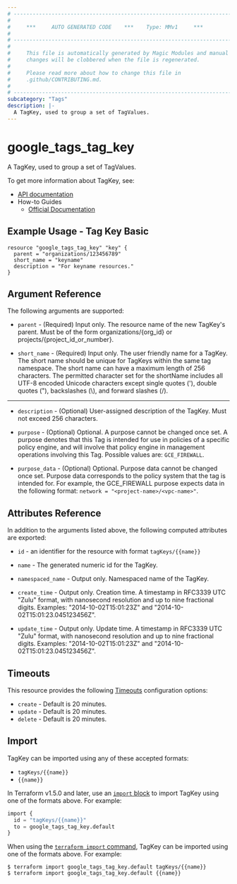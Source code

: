 ```yaml
---
# ----------------------------------------------------------------------------
#
#     ***     AUTO GENERATED CODE    ***    Type: MMv1     ***
#
# ----------------------------------------------------------------------------
#
#     This file is automatically generated by Magic Modules and manual
#     changes will be clobbered when the file is regenerated.
#
#     Please read more about how to change this file in
#     .github/CONTRIBUTING.md.
#
# ----------------------------------------------------------------------------
subcategory: "Tags"
description: |-
  A TagKey, used to group a set of TagValues.
---
```


# google_tags_tag_key

A TagKey, used to group a set of TagValues.


To get more information about TagKey, see:

* [API documentation](https://cloud.google.com/resource-manager/reference/rest/v3/tagKeys)
* How-to Guides
    * [Official Documentation](https://cloud.google.com/resource-manager/docs/tags/tags-creating-and-managing)

## Example Usage - Tag Key Basic


```hcl
resource "google_tags_tag_key" "key" {
  parent = "organizations/123456789"
  short_name = "keyname"
  description = "For keyname resources."
}
```

## Argument Reference

The following arguments are supported:


* `parent` -
  (Required)
  Input only. The resource name of the new TagKey's parent. Must be of the form organizations/{org_id} or projects/{project_id_or_number}.

* `short_name` -
  (Required)
  Input only. The user friendly name for a TagKey. The short name should be unique for TagKeys within the same tag namespace.
  The short name can have a maximum length of 256 characters. The permitted character set for the shortName includes all UTF-8 encoded Unicode characters except single quotes ('), double quotes ("), backslashes (\\), and forward slashes (/).


- - -


* `description` -
  (Optional)
  User-assigned description of the TagKey. Must not exceed 256 characters.

* `purpose` -
  (Optional)
  Optional. A purpose cannot be changed once set.
  A purpose denotes that this Tag is intended for use in policies of a specific policy engine, and will involve that policy engine in management operations involving this Tag.
  Possible values are: `GCE_FIREWALL`.

* `purpose_data` -
  (Optional)
  Optional. Purpose data cannot be changed once set.
  Purpose data corresponds to the policy system that the tag is intended for. For example, the GCE_FIREWALL purpose expects data in the following format: `network = "<project-name>/<vpc-name>"`.


## Attributes Reference

In addition to the arguments listed above, the following computed attributes are exported:

* `id` - an identifier for the resource with format `tagKeys/{{name}}`

* `name` -
  The generated numeric id for the TagKey.

* `namespaced_name` -
  Output only. Namespaced name of the TagKey.

* `create_time` -
  Output only. Creation time.
  A timestamp in RFC3339 UTC "Zulu" format, with nanosecond resolution and up to nine fractional digits. Examples: "2014-10-02T15:01:23Z" and "2014-10-02T15:01:23.045123456Z".

* `update_time` -
  Output only. Update time.
  A timestamp in RFC3339 UTC "Zulu" format, with nanosecond resolution and up to nine fractional digits. Examples: "2014-10-02T15:01:23Z" and "2014-10-02T15:01:23.045123456Z".


## Timeouts

This resource provides the following
[Timeouts](https://developer.hashicorp.com/terraform/plugin/sdkv2/resources/retries-and-customizable-timeouts) configuration options:

- `create` - Default is 20 minutes.
- `update` - Default is 20 minutes.
- `delete` - Default is 20 minutes.

## Import


TagKey can be imported using any of these accepted formats:

* `tagKeys/{{name}}`
* `{{name}}`


In Terraform v1.5.0 and later, use an [`import` block](https://developer.hashicorp.com/terraform/language/import) to import TagKey using one of the formats above. For example:

```tf
import {
  id = "tagKeys/{{name}}"
  to = google_tags_tag_key.default
}
```

When using the [`terraform import` command](https://developer.hashicorp.com/terraform/cli/commands/import), TagKey can be imported using one of the formats above. For example:

```
$ terraform import google_tags_tag_key.default tagKeys/{{name}}
$ terraform import google_tags_tag_key.default {{name}}
```

